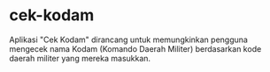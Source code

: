 # cek-kodam
 Aplikasi "Cek Kodam" dirancang untuk memungkinkan pengguna mengecek nama Kodam (Komando Daerah Militer) berdasarkan kode daerah militer yang mereka masukkan. 

